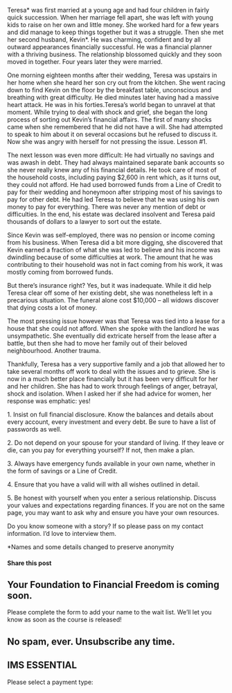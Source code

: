 Teresa\* was first married at a young age and had four children in fairly quick succession. When her marriage fell apart, she was left with young kids to raise on her own and little money. She worked hard for a few years and did manage to keep things together but it was a struggle. Then she met her second husband, Kevin\*. He was charming, confident and by all outward appearances financially successful. He was a financial planner with a thriving business. The relationship blossomed quickly and they soon moved in together. Four years later they were married.

One morning eighteen months after their wedding, Teresa was upstairs in her home when she heard her son cry out from the kitchen. She went racing down to find Kevin on the floor by the breakfast table, unconscious and breathing with great difficulty. He died minutes later having had a massive heart attack. He was in his forties.Teresa’s world began to unravel at that moment. While trying to deal with shock and grief, she began the long process of sorting out Kevin’s financial affairs. The first of many shocks came when she remembered that he did not have a will. She had attempted to speak to him about it on several occasions but he refused to discuss it. Now she was angry with herself for not pressing the issue. Lesson #1.

The next lesson was even more difficult: He had virtually no savings and was awash in debt. They had always maintained separate bank accounts so she never really knew any of his financial details. He took care of most of the household costs, including paying $2,600 in rent which, as it turns out, they could not afford. He had used borrowed funds from a Line of Credit to pay for their wedding and honeymoon after stripping most of his savings to pay for other debt. He had led Teresa to believe that he was using his own money to pay for everything. There was never any mention of debt or difficulties. In the end, his estate was declared insolvent and Teresa paid thousands of dollars to a lawyer to sort out the estate.

Since Kevin was self-employed, there was no pension or income coming from his business. When Teresa did a bit more digging, she discovered that Kevin earned a fraction of what she was led to believe and his income was dwindling because of some difficulties at work. The amount that he was contributing to their household was not in fact coming from his work, it was mostly coming from borrowed funds.

But there’s insurance right? Yes, but it was inadequate. While it did help Teresa clear off some of her existing debt, she was nonetheless left in a precarious situation. The funeral alone cost $10,000 – all widows discover that dying costs a lot of money.

The most pressing issue however was that Teresa was tied into a lease for a house that she could not afford. When she spoke with the landlord he was unsympathetic. She eventually did extricate herself from the lease after a battle, but then she had to move her family out of their beloved neighbourhood. Another trauma.

Thankfully, Teresa has a very supportive family and a job that allowed her to take several months off work to deal with the issues and to grieve. She is now in a much better place financially but it has been very difficult for her and her children. She has had to work through feelings of anger, betrayal, shock and isolation. When I asked her if she had advice for women, her response was emphatic: yes!

1\. Insist on full financial disclosure. Know the balances and details about every account, every investment and every debt. Be sure to have a list of passwords as well.

2\. Do not depend on your spouse for your standard of living. If they leave or die, can you pay for everything yourself? If not, then make a plan.

3\. Always have emergency funds available in your own name, whether in the form of savings or a Line of Credit.

4\. Ensure that you have a valid will with all wishes outlined in detail.

5\. Be honest with yourself when you enter a serious relationship. Discuss your values and expectations regarding finances. If you are not on the same page, you may want to ask why and ensure you have your own resources.

Do you know someone with a story? If so please pass on my contact information. I’d love to interview them.

\*Names and some details changed to preserve anonymity

#### Share this post

## Your Foundation to Financial Freedom is coming soon.

Please complete the form to add your name to the wait list. We’ll let you know as soon as the course is released!

## No spam, ever. Unsubscribe any time.

## IMS ESSENTIAL

Please select a payment type: